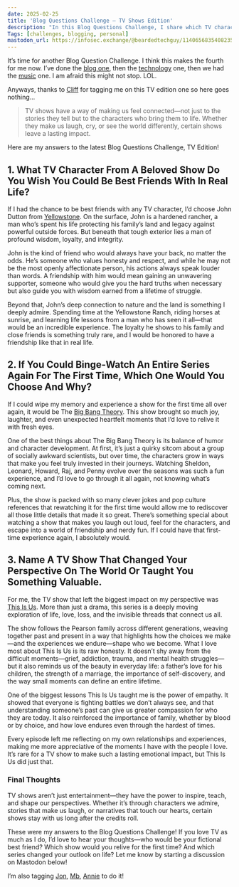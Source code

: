 ```yaml
---
date: 2025-02-25
title: 'Blog Questions Challenge – TV Shows Edition'
description: "In this Blog Questions Challenge, I share which TV character I’d love as a best friend, the series I wish I could binge-watch for the first time again, and the show that taught me valuable life lessons."
Tags: [challenges, blogging, personal]
mastodon_url: https://infosec.exchange/@beardedtechguy/114065683540823558
---
```


It’s time for another Blog Question Challenge. I think this makes the fourth for me now. I’ve done the [blog one](https://weblog.kylereddoch.me/2025/01/blog-question-challenge-2025), then the [technology](https://weblog.kylereddoch.me/2025/02/blog-questions-challenge-technology-edition) one, then we had the [music](https://weblog.kylereddoch.me/2025/02/blog-questions-challenge-music-edition) one. I am afraid this might not stop. LOL.

Anyways, thanks to [Cliff](https://https://www.seerofsouls.com/blog-questions-challenge-tv-shows-edition/) for tagging me on this TV edition one so here goes nothing…

> TV shows have a way of making us feel connected—not just to the stories they tell but to the characters who bring them to life. Whether they make us laugh, cry, or see the world differently, certain shows leave a lasting impact.

Here are my answers to the latest Blog Questions Challenge, TV Edition!

## 1. What TV Character From A Beloved Show Do You Wish You Could Be Best Friends With In Real Life?

If I had the chance to be best friends with any TV character, I’d choose John Dutton from [Yellowstone](https://www.imdb.com/title/tt4236770/). On the surface, John is a hardened rancher, a man who’s spent his life protecting his family’s land and legacy against powerful outside forces. But beneath that tough exterior lies a man of profound wisdom, loyalty, and integrity.

John is the kind of friend who would always have your back, no matter the odds. He’s someone who values honesty and respect, and while he may not be the most openly affectionate person, his actions always speak louder than words. A friendship with him would mean gaining an unwavering supporter, someone who would give you the hard truths when necessary but also guide you with wisdom earned from a lifetime of struggle.

Beyond that, John’s deep connection to nature and the land is something I deeply admire. Spending time at the Yellowstone Ranch, riding horses at sunrise, and learning life lessons from a man who has seen it all—that would be an incredible experience. The loyalty he shows to his family and close friends is something truly rare, and I would be honored to have a friendship like that in real life.

## 2. If You Could Binge-Watch An Entire Series Again For The First Time, Which One Would You Choose And Why?

If I could wipe my memory and experience a show for the first time all over again, it would be The [Big Bang Theory](https://www.imdb.com/title/tt0898266/). This show brought so much joy, laughter, and even unexpected heartfelt moments that I’d love to relive it with fresh eyes.

One of the best things about The Big Bang Theory is its balance of humor and character development. At first, it’s just a quirky sitcom about a group of socially awkward scientists, but over time, the characters grow in ways that make you feel truly invested in their journeys. Watching Sheldon, Leonard, Howard, Raj, and Penny evolve over the seasons was such a fun experience, and I’d love to go through it all again, not knowing what’s coming next.

Plus, the show is packed with so many clever jokes and pop culture references that rewatching it for the first time would allow me to rediscover all those little details that made it so great. There’s something special about watching a show that makes you laugh out loud, feel for the characters, and escape into a world of friendship and nerdy fun. If I could have that first-time experience again, I absolutely would.

## 3. Name A TV Show That Changed Your Perspective On The World Or Taught You Something Valuable.

For me, the TV show that left the biggest impact on my perspective was [This Is Us](https://www.imdb.com/title/tt5555260/). More than just a drama, this series is a deeply moving exploration of life, love, loss, and the invisible threads that connect us all.

The show follows the Pearson family across different generations, weaving together past and present in a way that highlights how the choices we make—and the experiences we endure—shape who we become. What I love most about This Is Us is its raw honesty. It doesn’t shy away from the difficult moments—grief, addiction, trauma, and mental health struggles—but it also reminds us of the beauty in everyday life: a father’s love for his children, the strength of a marriage, the importance of self-discovery, and the way small moments can define an entire lifetime.

One of the biggest lessons This Is Us taught me is the power of empathy. It showed that everyone is fighting battles we don’t always see, and that understanding someone’s past can give us greater compassion for who they are today. It also reinforced the importance of family, whether by blood or by choice, and how love endures even through the hardest of times.

Every episode left me reflecting on my own relationships and experiences, making me more appreciative of the moments I have with the people I love. It’s rare for a TV show to make such a lasting emotional impact, but This Is Us did just that.

### Final Thoughts

TV shows aren’t just entertainment—they have the power to inspire, teach, and shape our perspectives. Whether it’s through characters we admire, stories that make us laugh, or narratives that touch our hearts, certain shows stay with us long after the credits roll.

These were my answers to the Blog Questions Challenge! If you love TV as much as I do, I’d love to hear your thoughts—who would be your fictional best friend? Which show would you relive for the first time? And which series changed your outlook on life? Let me know by starting a discussion on Mastodon below!

I’m also tagging [Jon](https://basic.bearblog.dev), [Mb](https://profile.jarunmb.com), [Annie](https://weblog.anniegreens.lol) to do it!